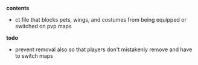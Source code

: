**contents**

* ct file that blocks pets, wings, and costumes from being equipped or switched on pvp maps

**todo**

* prevent removal also so that players don't mistakenly remove and have to switch maps
